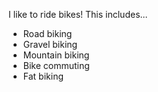 I like to ride bikes! This includes...
* Road biking
* Gravel biking
* Mountain biking
* Bike commuting
* Fat biking
